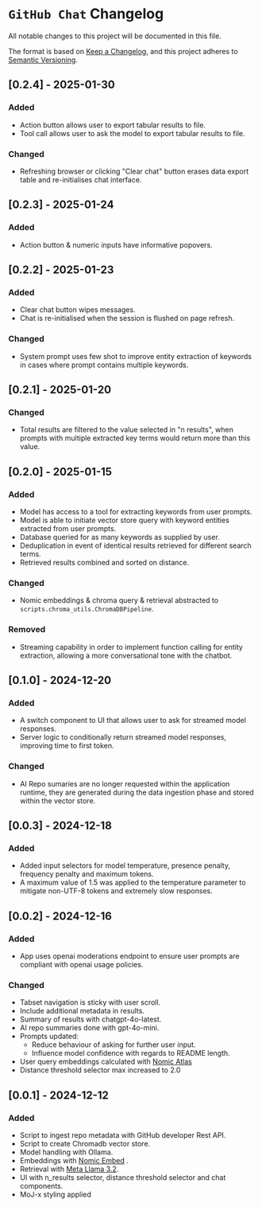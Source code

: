 # `GitHub Chat` Changelog

All notable changes to this project will be documented in this file.

The format is based on [Keep a Changelog](https://keepachangelog.com/en/1.1.0/),
and this project adheres to [Semantic Versioning](https://semver.org/spec/v2.0.0.html).

## [0.2.4] - 2025-01-30

### Added

- Action button allows user to export tabular results to file.
- Tool call allows user to ask the model to export tabular results to file.

### Changed

- Refreshing browser or clicking "Clear chat" button erases data export 
table and re-initialises chat interface.

## [0.2.3] - 2025-01-24

### Added

- Action button & numeric inputs have informative popovers.

## [0.2.2] - 2025-01-23

### Added

- Clear chat button wipes messages.
- Chat is re-initialised when the session is flushed on page refresh.

### Changed

- System prompt uses few shot to improve entity extraction of keywords in
cases where prompt contains multiple keywords.

## [0.2.1] - 2025-01-20

### Changed

- Total results are filtered to the value selected in "n results", when
prompts with multiple extracted key terms would return more than this
value.

## [0.2.0] - 2025-01-15

### Added

- Model has access to a tool for extracting keywords from user prompts.
- Model is able to initiate vector store query with keyword entities
extracted from user prompts.
- Database queried for as many keywords as supplied by user.
- Deduplication in event of identical results retrieved for different
search terms.
- Retrieved results combined and sorted on distance.

### Changed

- Nomic embeddings & chroma query & retrieval abstracted to
`scripts.chroma_utils.ChromaDBPipeline`.

### Removed

- Streaming capability in order to implement function calling for entity
extraction, allowing a more conversational tone with the chatbot.

## [0.1.0] - 2024-12-20

### Added

- A switch component to UI that allows user to ask for streamed model 
responses.
- Server logic to conditionally return streamed model responses, improving
time to first token.

### Changed

- AI Repo sumaries are no longer requested within the application runtime, 
they are generated during the data ingestion phase and stored within the
vector store.

## [0.0.3] - 2024-12-18

### Added

- Added input selectors for model temperature, presence penalty, frequency
penalty and maximum tokens.
- A maximum value of 1.5 was applied to the temperature parameter to
mitigate non-UTF-8 tokens and extremely slow responses.

## [0.0.2] - 2024-12-16

### Added

- App uses openai moderations endpoint to ensure user prompts are compliant
with openai usage policies.

### Changed

- Tabset navigation is sticky with user scroll.
- Include additional metadata in results.
- Summary of results with chatgpt-4o-latest.
- AI repo summaries done with gpt-4o-mini.
- Prompts updated:
    - Reduce behaviour of asking for further user input.
    - Influence model confidence with regards to README length.
- User query embeddings calculated with [Nomic Atlas](https://docs.nomic.ai/)
- Distance threshold selector max increased to 2.0

## [0.0.1] - 2024-12-12

### Added

- Script to ingest repo metadata with GitHub developer Rest API.
- Script to create Chromadb vector store.
- Model handling with Ollama.
- Embeddings with [Nomic Embed](https://www.nomic.ai/blog/posts/nomic-embed-text-v1) .
- Retrieval with [Meta Llama 3.2](https://www.llama.com/).
- UI with n_results selector, distance threshold selector and chat components.
- MoJ-x styling applied
